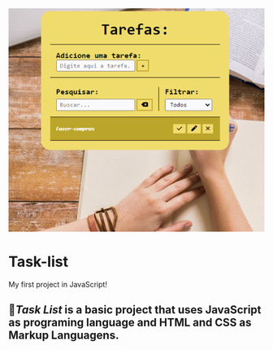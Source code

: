 <div align="center">
  <img src=".//projeto1/assets/img/git-project1.gif">
</div>


# Task-list
My first project in JavaScript!
## 📝***Task List*** is a basic project that uses JavaScript as programing language and HTML and CSS as Markup Languagens.

